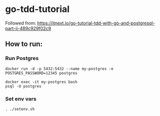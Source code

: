 # go-tdd-tutorial

Followed from: <https://itnext.io/go-tutorial-tdd-with-go-and-postgresql-part-ii-489c929f02c9>

## How to run:


### Run Postgres

```shell
docker run -d -p 5432:5432 --name my-postgres -e POSTGRES_PASSWORD=12345 postgres

docker exec -it my-postgres bash
psql -U postgres
```

### Set env vars

`. ./setenv.sh`

